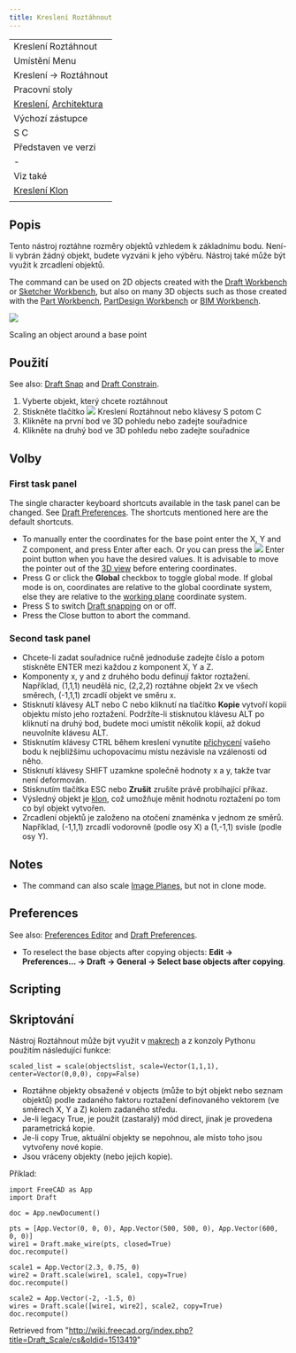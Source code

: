 ```yaml
---
title: Kreslení Roztáhnout
---
```

|  |
| --- |
| Kreslení Roztáhnout |
| Umístění Menu |
| Kreslení → Roztáhnout |
| Pracovní stoly |
| [Kreslení](/Draft_Workbench/cs "Draft Workbench/cs"), [Architektura](/Arch_Workbench/cs "Arch Workbench/cs") |
| Výchozí zástupce |
| S C |
| Představen ve verzi |
| - |
| Viz také |
| [Kreslení Klon](/Draft_Clone/cs "Draft Clone/cs") |
|  |

## Popis

Tento nástroj roztáhne rozměry objektů vzhledem k základnímu bodu. Není-li vybrán žádný objekt, budete vyzváni k jeho výběru. Nástroj také může být využit k zrcadlení objektů.

The command can be used on 2D objects created with the [Draft Workbench](/Draft_Workbench "Draft Workbench") or [Sketcher Workbench](/Sketcher_Workbench "Sketcher Workbench"), but also on many 3D objects such as those created with the [Part Workbench](/Part_Workbench "Part Workbench"), [PartDesign Workbench](/PartDesign_Workbench "PartDesign Workbench") or [BIM Workbench](/BIM_Workbench "BIM Workbench").

![](/images/Draft_Scale_example.png)

Scaling an object around a base point

## Použití

See also: [Draft Snap](/Draft_Snap "Draft Snap") and [Draft Constrain](/Draft_Constrain "Draft Constrain").

1. Vyberte objekt, který chcete roztáhnout
2. Stiskněte tlačítko ![](/images/Draft_Scale.png) Kreslení Roztáhnout nebo klávesy S potom C
3. Klikněte na první bod ve 3D pohledu nebo zadejte souřadnice
4. Klikněte na druhý bod ve 3D pohledu nebo zadejte souřadnice

## Volby

### First task panel

The single character keyboard shortcuts available in the task panel can be changed. See [Draft Preferences](/Draft_Preferences "Draft Preferences"). The shortcuts mentioned here are the default shortcuts.

* To manually enter the coordinates for the base point enter the X, Y and Z component, and press Enter after each. Or you can press the ![](/images/Draft_AddPoint.svg) Enter point button when you have the desired values. It is advisable to move the pointer out of the [3D view](/3D_view "3D view") before entering coordinates.
* Press G or click the **Global** checkbox to toggle global mode. If global mode is on, coordinates are relative to the global coordinate system, else they are relative to the [working plane](/Draft_SelectPlane "Draft SelectPlane") coordinate system.
* Press S to switch [Draft snapping](/Draft_Snap "Draft Snap") on or off.
* Press the Close button to abort the command.

### Second task panel

* Chcete-li zadat souřadnice ručně jednoduše zadejte číslo a potom stiskněte ENTER mezi každou z komponent X, Y a Z.
* Komponenty x, y and z druhého bodu definují faktor roztažení. Například, (1,1,1) neudělá nic, (2,2,2) roztáhne objekt 2x ve všech směrech, (-1,1,1) zrcadlí objekt ve směru x.
* Stisknutí klávesy ALT nebo C nebo kliknutí na tlačítko **Kopie** vytvoří kopii objektu místo jeho roztažení. Podržíte-li stisknutou klávesu ALT po kliknutí na druhý bod, budete moci umístit několik kopií, až dokud neuvolníte klávesu ALT.
* Stisknutím klávesy CTRL během kreslení vynutíte [přichycení](/Draft_Snap/cs "Draft Snap/cs") vašeho bodu k nejbližšímu uchopovacímu místu nezávisle na vzálenosti od něho.
* Stisknutí klávesy SHIFT uzamkne společně hodnoty x a y, takže tvar není deformován.
* Stisknutím tlačítka ESC nebo **Zrušit** zrušíte právě probíhající příkaz.
* Výsledný objekt je [klon](/Draft_Clone/cs "Draft Clone/cs"), což umožňuje měnit hodnotu roztažení po tom co byl objekt vytvořen.
* Zrcadlení objektů je založeno na otočení znaménka v jednom ze směrů. Například, (-1,1,1) zrcadlí vodorovně (podle osy X) a (1,-1,1) svisle (podle osy Y).

## Notes

* The command can also scale [Image Planes](/Image_CreateImagePlane "Image CreateImagePlane"), but not in clone mode.

## Preferences

See also: [Preferences Editor](/Preferences_Editor "Preferences Editor") and [Draft Preferences](/Draft_Preferences "Draft Preferences").

* To reselect the base objects after copying objects: **Edit → Preferences... → Draft → General → Select base objects after copying**.

## Scripting

## Skriptování

Nástroj Roztáhnout může být využit v [makrech](/Macros/cs "Macros/cs") a z konzoly Pythonu použitím následující funkce:

```
scaled_list = scale(objectslist, scale=Vector(1,1,1), center=Vector(0,0,0), copy=False)

```

* Roztáhne objekty obsažené v objects (může to být objekt nebo seznam objektů) podle zadaného faktoru roztažení definovaného vektorem (ve směrech X, Y a Z) kolem zadaného středu.
* Je-li legacy True, je použit (zastaralý) mód direct, jinak je provedena parametrická kopie.
* Je-li copy True, aktuální objekty se nepohnou, ale místo toho jsou vytvořeny nové kopie.
* Jsou vráceny objekty (nebo jejich kopie).

Příklad:

```
import FreeCAD as App
import Draft

doc = App.newDocument()

pts = [App.Vector(0, 0, 0), App.Vector(500, 500, 0), App.Vector(600, 0, 0)]
wire1 = Draft.make_wire(pts, closed=True)
doc.recompute()

scale1 = App.Vector(2.3, 0.75, 0)
wire2 = Draft.scale(wire1, scale1, copy=True)
doc.recompute()

scale2 = App.Vector(-2, -1.5, 0)
wires = Draft.scale([wire1, wire2], scale2, copy=True)
doc.recompute()

```

Retrieved from "<http://wiki.freecad.org/index.php?title=Draft_Scale/cs&oldid=1513419>"